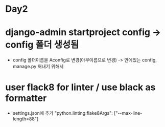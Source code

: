 
# Day2

# django-admin startproject config -> config 폴더 생성됨
- config 폴더이름을 Aconfig로 변경(아무이름으로 변경) -> 안에있는 config, manage.py 꺼내기 위해서

# user flack8 for linter / use black as formatter
- settings.json에 추가 
"python.linting.flake8Args": ["--max-line-length=88"]